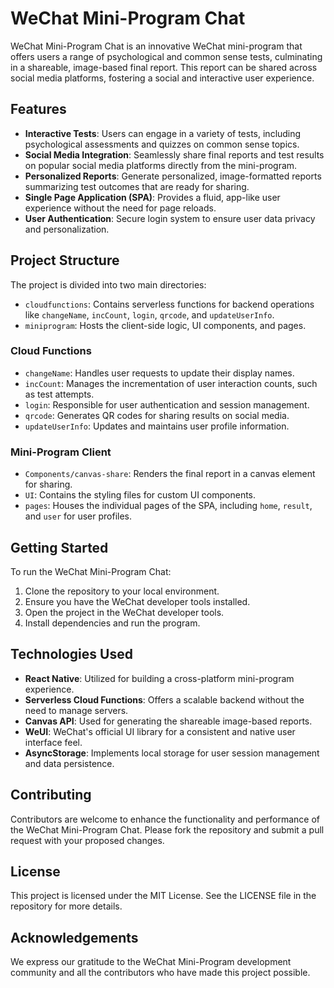 # WeChat Mini-Program Chat

WeChat Mini-Program Chat is an innovative WeChat mini-program that offers users a range of psychological and common sense tests, culminating in a shareable, image-based final report. This report can be shared across social media platforms, fostering a social and interactive user experience.

## Features

- **Interactive Tests**: Users can engage in a variety of tests, including psychological assessments and quizzes on common sense topics.
- **Social Media Integration**: Seamlessly share final reports and test results on popular social media platforms directly from the mini-program.
- **Personalized Reports**: Generate personalized, image-formatted reports summarizing test outcomes that are ready for sharing.
- **Single Page Application (SPA)**: Provides a fluid, app-like user experience without the need for page reloads.
- **User Authentication**: Secure login system to ensure user data privacy and personalization.

## Project Structure

The project is divided into two main directories:

- `cloudfunctions`: Contains serverless functions for backend operations like `changeName`, `incCount`, `login`, `qrcode`, and `updateUserInfo`.
- `miniprogram`: Hosts the client-side logic, UI components, and pages.

### Cloud Functions

- `changeName`: Handles user requests to update their display names.
- `incCount`: Manages the incrementation of user interaction counts, such as test attempts.
- `login`: Responsible for user authentication and session management.
- `qrcode`: Generates QR codes for sharing results on social media.
- `updateUserInfo`: Updates and maintains user profile information.

### Mini-Program Client

- `Components/canvas-share`: Renders the final report in a canvas element for sharing.
- `UI`: Contains the styling files for custom UI components.
- `pages`: Houses the individual pages of the SPA, including `home`, `result`, and `user` for user profiles.

## Getting Started

To run the WeChat Mini-Program Chat:

1. Clone the repository to your local environment.
2. Ensure you have the WeChat developer tools installed.
3. Open the project in the WeChat developer tools.
4. Install dependencies and run the program.

## Technologies Used

- **React Native**: Utilized for building a cross-platform mini-program experience.
- **Serverless Cloud Functions**: Offers a scalable backend without the need to manage servers.
- **Canvas API**: Used for generating the shareable image-based reports.
- **WeUI**: WeChat's official UI library for a consistent and native user interface feel.
- **AsyncStorage**: Implements local storage for user session management and data persistence.

## Contributing

Contributors are welcome to enhance the functionality and performance of the WeChat Mini-Program Chat. Please fork the repository and submit a pull request with your proposed changes.

## License

This project is licensed under the MIT License. See the LICENSE file in the repository for more details.

## Acknowledgements

We express our gratitude to the WeChat Mini-Program development community and all the contributors who have made this project possible.
